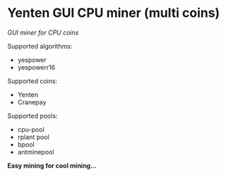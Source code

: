 # Yenten GUI CPU miner (multi coins)
*GUI miner for CPU coins*

Supported algorithms:
 - yespower
 - yespowerr16
 
 Supported coins:
  - Yenten
  - Cranepay
  
  Supported pools:
   - cpu-pool
   - rplant pool
   - bpool
   - antminepool
   
   **Easy mining for cool mining...**
